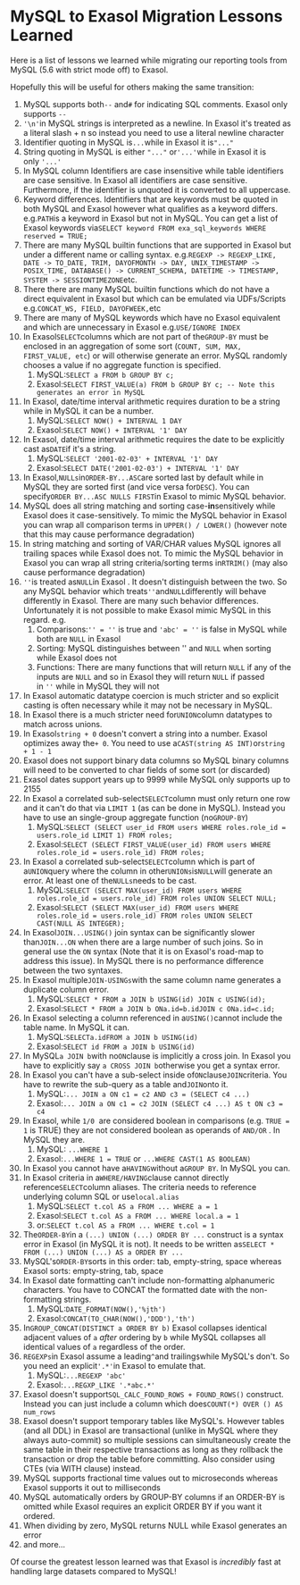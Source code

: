 # MySQL to Exasol Migration Lessons Learned 
Here is a list of lessons we learned while migrating our reporting tools from MySQL (5.6 with strict mode off) to Exasol.

Hopefully this will be useful for others making the same transition:

1. MySQL supports both`--` and`#` for indicating SQL comments. Exasol only supports `--`
2. `'\n'`in MySQL strings is interpreted as a newline. In Exasol it's treated as a literal slash + n so instead you need to use a literal newline character
3. Identifier quoting in MySQL is``...``while in Exasol it is`"..."`
4. String quoting in MySQL is either `"..."` or`'...'`while in Exasol it is only `'...'`
5. In MySQL column Identifiers are case insensitive while table identifiers are case sensitive. In Exasol all identifiers are case sensitive. Furthermore, if the identifier is unquoted it is converted to all uppercase.
6. Keyword differences. Identifiers that are keywords must be quoted in both MySQL and Exasol however what qualifies as a keyword differs. e.g.`PATH`is a keyword in Exasol but not in MySQL. You can get a list of Exasol keywords via`SELECT keyword FROM exa_sql_keywords WHERE reserved = TRUE;`
7. There are many MySQL builtin functions that are supported in Exasol but under a different name or calling syntax. e.g.`REGEXP -> REGEXP_LIKE, DATE -> TO_DATE, TRIM, DAYOFMONTH -> DAY, UNIX_TIMESTAMP -> POSIX_TIME, DATABASE() -> CURRENT_SCHEMA, DATETIME -> TIMESTAMP, SYSTEM -> SESSIONTIMEZONE`etc.
8. There there are many MySQL builtin functions which do not have a direct equivalent in Exasol but which can be emulated via UDFs/Scripts e.g.`CONCAT_WS, FIELD, DAYOFWEEK,`etc
9. There are many of MySQL keywords which have no Exasol equivalent and which are unnecessary in Exasol e.g.`USE/IGNORE INDEX`
10. In Exasol`SELECT`columns which are not part of the`GROUP-BY` must be enclosed in an aggregation of some sort (`COUNT, SUM, MAX, FIRST_VALUE, etc`) or will otherwise generate an error. MySQL randomly chooses a value if no aggregate function is specified.
	1. MySQL:`SELECT a FROM b GROUP BY c;`
	2. Exasol:`SELECT FIRST_VALUE(a) FROM b GROUP BY c; -- Note this generates an error in MySQL`
11. In Exasol, date/time interval arithmetic requires duration to be a string while in MySQL it can be a number.
	1. MySQL:`SELECT NOW() + INTERVAL 1 DAY`
	2. Exasol:`SELECT NOW() + INTERVAL '1' DAY`
12. In Exasol, date/time interval arithmetic requires the date to be explicitly cast as`DATE`if it's a string.
	1. MySQL:`SELECT '2001-02-03' + INTERVAL '1' DAY`
	2. Exasol:`SELECT DATE('2001-02-03') + INTERVAL '1' DAY`
13. In Exasol,`NULLs`in`ORDER-BY...ASC`are sorted last by default while in MySQL they are sorted first (and vice versa for`DESC`). You can specify`ORDER BY...ASC NULLS FIRST`in Exasol to mimic MySQL behavior.
14. MySQL does all string matching and sorting case-**in**sensitively while Exasol does it case-sensitively. To mimic the MySQL behavior in Exasol you can wrap all comparison terms in `UPPER() / LOWER()` (however note that this may cause performance degradation)
15. In string matching and sorting of VAR/CHAR values MySQL ignores all trailing spaces while Exasol does not. To mimic the MySQL behavior in Exasol you can wrap all string criteria/sorting terms in`RTRIM()` (may also cause performance degradation)
16. `''`is treated as`NULL`in Exasol . It doesn't distinguish between the two. So any MySQL behavior which treats`''`and`NULL`differently will behave differently in Exasol. There are many such behavior differences. Unfortunately it is not possible to make Exasol mimic MySQL in this regard. e.g.
	1. Comparisons:`'' = ''` is true and `'abc' = ''` is false in MySQL while both are `NULL` in Exasol
	2. Sorting: MySQL distinguishes between '' and `NULL` when sorting while Exasol does not
	3. Functions: There are many functions that will return `NULL` if any of the inputs are `NULL` and so in Exasol they will return `NULL` if passed in `''` while in MySQL they will not
17. In Exasol automatic datatype coercion is much stricter and so explicit casting is often necessary while it may not be necessary in MySQL.
18. In Exasol there is a much stricter need for`UNION`column datatypes to match across unions.
19. In Exasol`string + 0` doesn't convert a string into a number. Exasol optimizes away the`+ 0`. You need to use a`CAST(string AS INT)`or`string + 1 - 1`
20. Exasol does not support binary data columns so MySQL binary columns will need to be converted to char fields of some sort (or discarded)
21. Exasol dates support years up to 9999 while MySQL only supports up to 2155
22. In Exasol a correlated sub-select`SELECT`column must only return one row and it can't do that via `LIMIT 1` (as can be done in MySQL). Instead you have to use an single-group aggregate function (no`GROUP-BY`)
	1. MySQL:`SELECT (SELECT user_id FROM users WHERE roles.role_id = users.role_id LIMIT 1) FROM roles;`
	2. Exasol:`SELECT (SELECT FIRST_VALUE(user_id) FROM users WHERE roles.role_id = users.role_id) FROM roles;`
23. In Exasol a correlated sub-select`SELECT`column which is part of a`UNION`query where the column in other`UNIONs`is`NULL`will generate an error. At least one of the`NULLs`needs to be cast.
	1. MySQL:`SELECT (SELECT MAX(user_id) FROM users WHERE roles.role_id = users.role_id) FROM roles UNION SELECT NULL;`
	2. Exasol:`SELECT (SELECT MAX(user_id) FROM users WHERE roles.role_id = users.role_id) FROM roles UNION SELECT CAST(NULL AS INTEGER);`
24. In Exasol`JOIN...USING()` join syntax can be significantly slower than`JOIN...ON` when there are a large number of such joins. So in general use the `ON` syntax (Note that it is on Exasol's road-map to address this issue). In MySQL there is no performance difference between the two syntaxes.
25. In Exasol multiple`JOIN-USINGs`with the same column name generates a duplicate column error.
	1. MySQL:`SELECT * FROM a JOIN b USING(id) JOIN c USING(id);`
	2. Exasol:`SELECT * FROM a JOIN b ONa.id=b.idJOIN c ONa.id=c.id;`
26. In Exasol selecting a column referenced in a`USING()`cannot include the table name. In MySQL it can.
	1. MySQL:`SELECTa.idFROM a JOIN b USING(id)`
	2. Exasol:`SELECT id FROM a JOIN b USING(id)`
27. In MySQL`a JOIN b`with no`ON`clause is implicitly a cross join. In Exasol you have to explicitly say `a CROSS JOIN b`otherwise you get a syntax error.
28. In Exasol you can't have a sub-select inside of`ON`clause`JOIN`criteria. You have to rewrite the sub-query as a table and`JOIN`onto it.
	1. MySQL:`... JOIN a ON c1 = c2 AND c3 = (SELECT c4 ...)`
	2. Exasol:`... JOIN a ON c1 = c2 JOIN (SELECT c4 ...) AS t ON c3 = c4`
29. In Exasol, while `1/0`  are considered boolean in comparisons (e.g. `TRUE = 1` is TRUE) they are not considered boolean as operands of `AND/OR` . In MySQL they are.
	1. MySQL: `...WHERE 1`
	2. Exasol:`...WHERE 1 = TRUE` or `...WHERE CAST(1 AS BOOLEAN)`
30. In Exasol you cannot have a`HAVING`without a`GROUP BY`. In MySQL you can.
31. In Exasol criteria in a`WHERE/HAVING`clause cannot directly reference`SELECT`column aliases. The criteria needs to reference underlying column SQL or use`local.alias`
	1. MySQL:`SELECT t.col AS a FROM ... WHERE a = 1`
	2. Exasol:`SELECT t.col AS a FROM ... WHERE local.a = 1`
	3. or:`SELECT t.col AS a FROM ... WHERE t.col = 1`
32. The`ORDER-BY`in a `(...) UNION (...) ORDER BY ...` construct is a syntax error in Exasol (in MySQL it is not). It needs to be written as`SELECT * FROM (...) UNION (...) AS a ORDER BY ...`
33. MySQL's`ORDER-BY`sorts in this order: tab, empty-string, space whereas Exasol sorts: empty-string, tab, space
34. In Exasol date formatting can't include non-formatting alphanumeric characters. You have to CONCAT the formatted date with the non-formatting strings.
	1. MySQL:`DATE_FORMAT(NOW(),'%jth')`
	2. Exasol:`CONCAT(TO_CHAR(NOW(),'DDD'),'th')`
35. In`GROUP_CONCAT(DISTINCT a ORDER BY b)` Exasol collapses identical adjacent values of `a` *after* ordering by `b` while MySQL collapses all identical values of `a` regardless of the order.
36. `REGEXPs`in Exasol assume a leading`^`and trailing`$`while MySQL's don't. So you need an explicit`'.*'`in Exasol to emulate that.
	1. MySQL:`...REGEXP 'abc'`
	2. Exasol:`...REGXP_LIKE '.*abc.*'`
37. Exasol doesn't support`SQL_CALC_FOUND_ROWS + FOUND_ROWS()` construct. Instead you can just include a column which does`COUNT(*) OVER () AS num_rows`
38. Exasol doesn't support temporary tables like MySQL's. However tables (and all DDL) in Exasol are transactional (unlike in MySQL where they always auto-commit) so multiple sessions can simultaneously create the same table in their respective transactions as long as they rollback the transaction or drop the table before committing. Also consider using CTEs (via WITH clause) instead.
39. MySQL supports fractional time values out to microseconds whereas Exasol supports it out to milliseconds
40. MySQL automatically orders by GROUP-BY columns if an ORDER-BY is omitted while Exasol requires an explicit ORDER BY if you want it ordered.
41. When dividing by zero, MySQL returns NULL while Exasol generates an error
42. and more...

Of course the greatest lesson learned was that Exasol is *incredibly* fast at handling large datasets compared to MySQL! 

